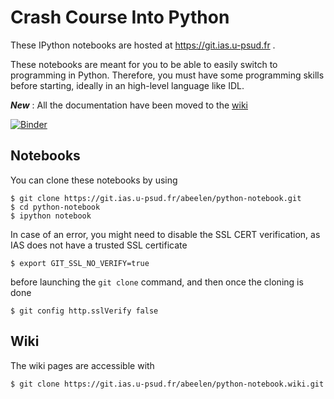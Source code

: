 Crash Course Into Python
========================

These IPython notebooks are hosted at https://git.ias.u-psud.fr .

These notebooks are meant for you to be able to easily switch to programming in Python. Therefore, you must have some programming skills before starting, ideally in an high-level language like IDL.

***New*** : All the documentation have been moved to the [wiki](https://git.ias.u-psud.fr/abeelen/python-notebook/wikis/home)

[![Binder](http://mybinder.org/badge.svg)](http://mybinder.org/repo/abeelen/python-notebook)

## Notebooks

You can clone these notebooks by using

```shell
$ git clone https://git.ias.u-psud.fr/abeelen/python-notebook.git
$ cd python-notebook
$ ipython notebook
```

In case of an error, you might need to disable the SSL CERT verification, as IAS does not have a trusted SSL certificate

```shell
$ export GIT_SSL_NO_VERIFY=true
```

before launching the `git clone` command, and then once the cloning is done
```shell
$ git config http.sslVerify false
```

## Wiki

The wiki pages are accessible with

```shell
$ git clone https://git.ias.u-psud.fr/abeelen/python-notebook.wiki.git
```
